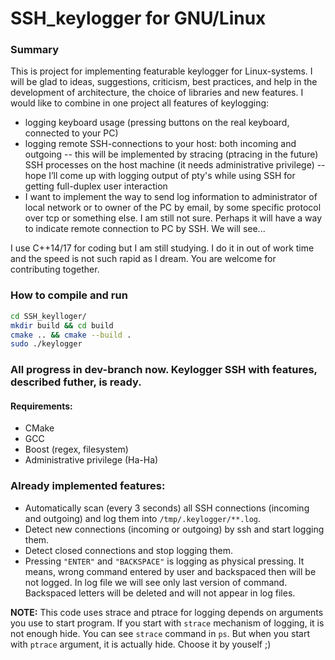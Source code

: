 # SSH_keylogger for GNU/Linux


### Summary
This is project for implementing featurable keylogger for Linux-systems. I will be glad to ideas, suggestions, criticism, best practices, and help in the development of architecture, the choice of libraries and new features.
I would like to combine in one project all features of keylogging:
 - logging keyboard usage (pressing buttons on the real keyboard, connected to your PC)
 - logging remote SSH-connections to your host: both incoming and outgoing
 -- this will be implemented by stracing (ptracing in the future) SSH processes on the host machine (it needs administrative privilege)
 -- hope I’ll come up with logging output of pty's while using SSH for getting full-duplex user interaction
 - I want to implement the way to send log information to administrator of local network or to owner of the PC by email, by some specific protocol over tcp or something else. I am still not sure. Perhaps it will have a way to indicate remote connection to PC by SSH. We will see...

I use C++14/17 for coding but I am still studying. I do it in out of work time and the speed is not such rapid as I dream. You are welcome for contributing together.

### How to compile and run

```bash
cd SSH_keylloger/
mkdir build && cd build
cmake .. && cmake --build .
sudo ./keylogger
```

### All progress in dev-branch now. Keylogger SSH with features, described futher, is ready.

#### Requirements:
 - CMake
 - GCC
 - Boost (regex, filesystem)
 - Administrative privilege (Ha-Ha)


### Already implemented features:
 - Automatically scan (every 3 seconds) all SSH connections (incoming and outgoing) and log them into ```/tmp/.keylogger/**.log```.
 - Detect new connections (incoming or outgoing) by ssh and start logging them.
 - Detect closed connections and stop logging them.
 - Pressing ```"ENTER"``` and ```"BACKSPACE"``` is logging as physical pressing. It means, wrong command entered by user and backspaced then will be not logged.
 In log file we will see only last version of command. Backspaced letters will be deleted and will not appear in log files.

**NOTE:** This code uses strace and ptrace for logging depends on arguments you use to start program. If you start with ```strace``` mechanism of logging, it is not enough hide. You can see ```strace``` command in ```ps```. But when you start with ```ptrace``` argument, it is actually hide. Choose it by youself ;)
